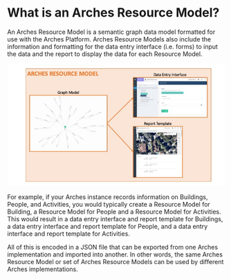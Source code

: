
# What is an Arches Resource Model?

An Arches Resource Model is a semantic graph data model formatted for use with the Arches Platform. Arches Resource Models also include the information and formatting for the data entry interface (i.e. forms) to input the data and the report to display the data for each Resource Model.

![Resource Model contents](Slide1.jpeg)

For example, if your Arches instance records information on Buildings, People, and Activities, you would typically create a Resource Model for Building, a Resource Model for People and a Resource Model for Activities. This would result in a data entry interface and report template for Buildings, a data entry interface and report template for People, and a data entry interface and report template for Activities. 

All of this is encoded in a JSON file that can be exported from one Arches implementation and imported into another. In other words, the same Arches Resource Model or set of Arches Resource Models can be used by different Arches implementations. 

